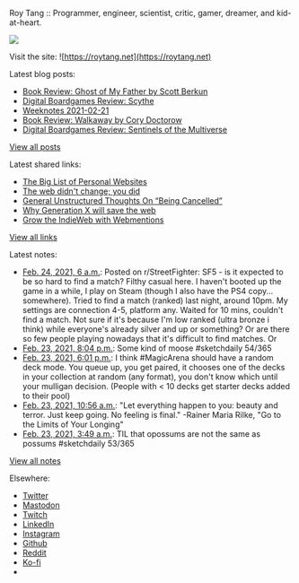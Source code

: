 Roy Tang :: Programmer, engineer, scientist, critic, gamer, dreamer, and kid-at-heart.

![](https://roytang.net/static/img/profile.jpg)

Visit the site: ![https://roytang.net](https://roytang.net)

Latest blog posts:

- [Book Review: Ghost of My Father by Scott Berkun](https://roytang.net/2021/02/ghost-of-my-father/)
- [Digital Boardgames Review: Scythe](https://roytang.net/2021/02/scythe/)
- [Weeknotes 2021-02-21](https://roytang.net/2021/02/weeknotes-2021-02-21/)
- [Book Review: Walkaway by Cory Doctorow](https://roytang.net/2021/02/walkaway/)
- [Digital Boardgames Review: Sentinels of the Multiverse](https://roytang.net/2021/02/sentinels-multiverse/)

[View all posts](https://roytang.net/blog)

Latest shared links:

- [The Big List of Personal Websites](https://roytang.net/2021/02/the-big-list-of-personal-websites/)
- [The web didn&#x27;t change; you did](https://roytang.net/2021/02/the-web-didnt-change-you-did/)
- [General Unstructured Thoughts On “Being Cancelled”](https://roytang.net/2021/02/general-unstructured-thoughts-on-being-cancelled/)
- [Why Generation X will save the web](https://roytang.net/2021/02/why-generation-x-will-save-the-web/)
- [Grow the IndieWeb with Webmentions](https://roytang.net/2021/01/grow-the-indieweb-with-webmentions/)

[View all links](https://roytang.net/links)

Latest notes:

- [Feb. 24, 2021, 6 a.m.](https://roytang.net/2021/02/lquag0/): Posted on r/StreetFighter: SF5 - is it expected to be so hard to find a match? Filthy casual here. I haven&#x27;t booted up the game in a while, I play on Steam (though I also have the PS4 copy... somewhere). Tried to find a match (ranked) last night, around 10pm. My settings are connection 4-5, platform any. Waited for 10 mins, couldn&#x27;t find a match. Not sure if it&#x27;s because I&#x27;m low ranked (ultra bronze i think) while everyone&#x27;s already silver and up or something? Or are there so few people playing nowadays that it&#x27;s difficult to find matches. Or
- [Feb. 23, 2021, 8:04 p.m.](https://roytang.net/2021/02/1364184462137847809/): Some kind of moose #sketchdaily 54/365
- [Feb. 23, 2021, 6:01 p.m.](https://roytang.net/2021/02/1364153348023226368/): I think #MagicArena should have a random deck mode. You queue up, you get paired, it chooses one of the decks in your collection at random (any format), you don&#x27;t know which until your mulligan decision. (People with &lt; 10 decks get starter decks added to their pool)
- [Feb. 23, 2021, 10:56 a.m.](https://roytang.net/2021/02/512f30a007215436724cc156c524ff00/): &quot;Let everything happen to you: beauty and terror. Just keep going. No feeling is final.&quot; -Rainer Maria Rilke, &quot;Go to the Limits of Your Longing&quot;
- [Feb. 23, 2021, 3:49 a.m.](https://roytang.net/2021/02/1363939008481353729/): TIL that opossums are not the same as possums #sketchdaily 53/365

[View all notes](https://roytang.net/notes)

Elsewhere:

- [Twitter](https://twitter.com/roytang)
- [Mastodon](https://mastodon.technology/@roytang)
- [Twitch](https://twitch.tv/twitchyroy)
- [LinkedIn](https://www.linkedin.com/in/roytang)
- [Instagram](https://instagram.com/roytang0400)
- [Github](https://github.com/roytang)
- [Reddit](https://reddit.com/u/hungryroy)
- [Ko-fi](https://ko-fi.com/roytang)
- [](mailto:hello@roytang.net)